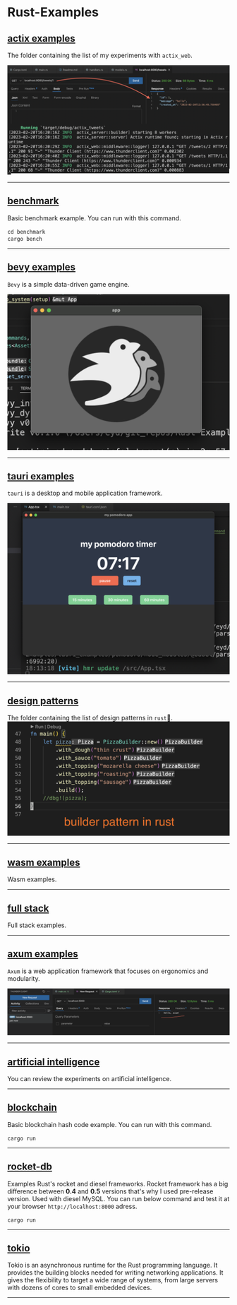 # Rust-Examples

[actix examples](actix_examples/)
------
The folder containing the list of my experiments with `actix_web`.

![actix_tweets](actix_examples/images/actix_tweets.png)

------

[benchmark](benchmark)
------
Basic benchmark example. You can run with this command.

```
cd benchmark
cargo bench
```

-------

[bevy examples](bevy_examples/)
------
`Bevy` is a simple data-driven game engine.

![bevy_examples](bevy_examples/images/sprite.png)

------

[tauri examples](tauri_examples/)
------
`tauri` is a desktop and mobile application framework.

![hello tauri](tauri_examples/images/pomodoro_app.png)

------

[design patterns](design_patterns/)
------
The folder containing the list of design patterns in `rust`🦀.
![builder pattern](design_patterns/images/builder_pattern.png)

------

[wasm examples](WASM)
------
Wasm examples.

------

[full stack](full_stack/)
------
Full stack examples.

------

[axum examples](axum_examples/)
------
`Axum` is a web application framework that focuses on ergonomics and modularity.

![hello_axum](axum_examples/images/hello_axum.png)

------

[artificial intelligence](artificial_intelligence/)
------
You can review the experiments on artificial intelligence.

------

[blockchain](blockchain)
------
Basic blockchain hash code example. You can run with this command.

```
cargo run
```

------

[rocket-db](rocket-db)
------
Examples Rust's rocket and diesel frameworks. Rocket framework has a big difference between  **0.4** and **0.5** versions that's why I used pre-release version. Used with diesel MySQL. You can run below command and test it at your browser `http://localhost:8000` adress.

```
cargo run
```

------

[tokio](tokio)
------
Tokio is an asynchronous runtime for the Rust programming language. It provides the building blocks needed for writing networking applications. It gives the flexibility to target a wide range of systems, from large servers with dozens of cores to small embedded devices.

------